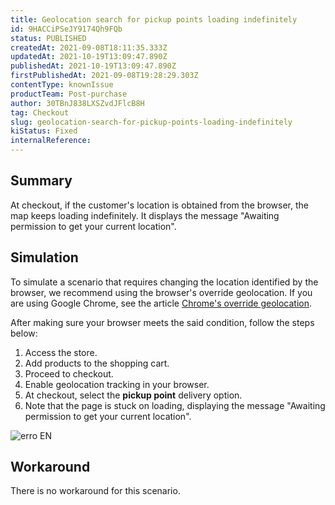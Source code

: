 ```yaml
---
title: Geolocation search for pickup points loading indefinitely
id: 9HACCiPSeJY9174Qh9FQb
status: PUBLISHED
createdAt: 2021-09-08T18:11:35.333Z
updatedAt: 2021-10-19T13:09:47.890Z
publishedAt: 2021-10-19T13:09:47.890Z
firstPublishedAt: 2021-09-08T19:28:29.303Z
contentType: knownIssue
productTeam: Post-purchase
author: 30TBnJ838LXSZvdJFlcB8H
tag: Checkout
slug: geolocation-search-for-pickup-points-loading-indefinitely
kiStatus: Fixed
internalReference: 
---
```


## Summary

At checkout, if the customer's location is obtained from the browser, the map keeps loading indefinitely. It displays the message "Awaiting permission to get your current location".


## Simulation

To simulate a scenario that requires changing the location identified by the browser, we recommend using the browser's override geolocation. If you are using Google Chrome, see the article [Chrome's override geolocation](https://developer.chrome.com/docs/devtools/device-mode/geolocation/).

After making sure your browser meets the said condition, follow the steps below:

1. Access the store.
2. Add products to the shopping cart.
3. Proceed to checkout.
4. Enable geolocation tracking in your browser.
5. At checkout, select the **pickup point** delivery option. 
6. Note that the page is stuck on loading, displaying the message "Awaiting permission to get your current location".

![erro EN](https://images.ctfassets.net/alneenqid6w5/4MVL2ctjpB3TRIfQt1ht3O/22bc5539ee83ef63668f4ad01c7e0933/erro_EN.png)

## Workaround

There is no workaround for this scenario. 


